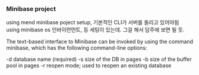 ### Minibase project

using mend minibase
poject setup, 기본적인 CLI가 서버를 돌리고 있어야됨
using minibase os 인바이런먼트, 등 세팅이 있는데. 그걸 해서 담주에 보면 될 듯.

The text-based interface to Minibase can be invoked by using the command minibase, which has the following command-line options:

-d database name (required)
-s size of the DB in pages
-b size of the buffer pool in pages
-r reopen mode; used to reopen an existing database
